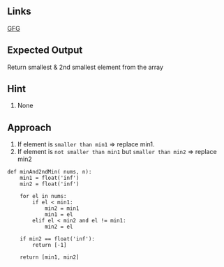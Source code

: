 ## Links
[GFG](https://www.geeksforgeeks.org/problems/find-the-smallest-and-second-smallest-element-in-an-array3226/1?itm_source=geeksforgeeks&itm_medium=article&itm_campaign=bottom_sticky_on_article)

## Expected Output
Return smallest & 2nd smallest element from the array

## Hint
1. None

## Approach
1. If element is `smaller than min1` => replace min1.
2. If element  is `not smaller than min1` but `smaller than min2` => replace min2

```
def minAnd2ndMin( nums, n):
    min1 = float('inf')
    min2 = float('inf')
    
    for el in nums:
        if el < min1:
            min2 = min1
            min1 = el
        elif el < min2 and el != min1:
            min2 = el
    
    if min2 == float('inf'):
        return [-1]
    
    return [min1, min2]
```